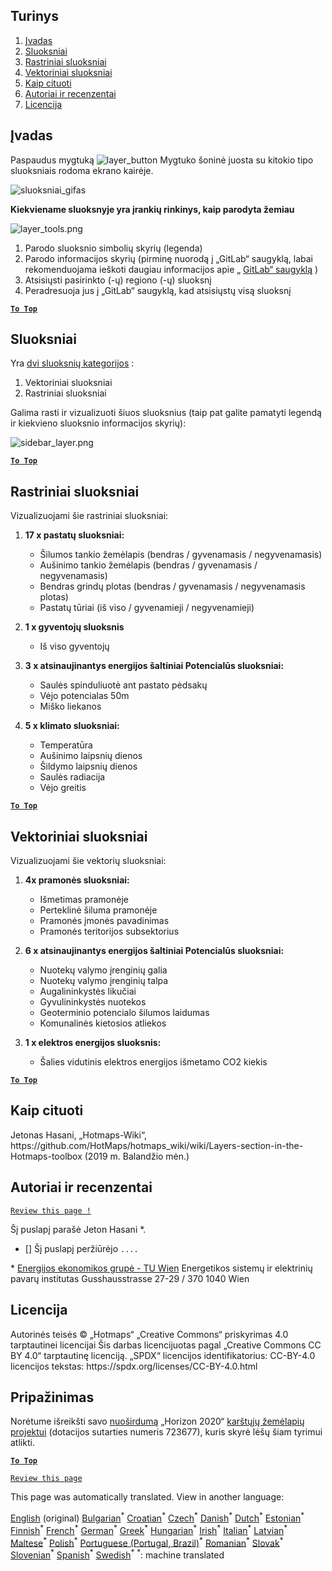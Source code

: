 <h2> Turinys </h2><ol><li> <a href="#Introduction">Įvadas</a> </li><li> <a href="#Layers">Sluoksniai</a> </li><li> <a href="#Raster-Layers">Rastriniai sluoksniai</a> </li><li> <a href="#Vector-Layers">Vektoriniai sluoksniai</a> </li><li> <a href="#How-to-cite">Kaip cituoti</a> </li><li> <a href="#Authors-and-reviewers">Autoriai ir recenzentai</a> </li><li> <a href="#License">Licencija</a> </li></ol><h2> Įvadas </h2><p> Paspaudus mygtuką <img alt="layer_button" src="https://github.com/HotMaps/hotmaps_wiki/blob/master/Images/general_tool_functionalities_and_structure/layers_button.PNG"/> Mygtuko šoninė juosta su kitokio tipo sluoksniais rodoma ekrano kairėje. </p><p><img alt="sluoksniai_gifas" src="https://github.com/HotMaps/hotmaps_wiki/blob/master/Images/general_tool_functionalities_and_structure/layers.gif"/></p><p> <strong>Kiekviename sluoksnyje yra įrankių rinkinys, kaip parodyta žemiau</strong> </p><p><img alt="layer_tools.png" src="https://github.com/HotMaps/hotmaps_wiki/blob/master/Images/general_tool_functionalities_and_structure/layers_tools.png"/></p><ol><li> Parodo sluoksnio simbolių skyrių (legenda) </li><li> Parodo informacijos skyrių (pirminę nuorodą į „GitLab“ saugyklą, labai rekomenduojama ieškoti daugiau informacijos apie „ <a href="https://gitlab.com/hotmaps">GitLab“ saugyklą</a> ) </li><li> Atsisiųsti pasirinkto (-ų) regiono (-ų) sluoksnį </li><li> Peradresuoja jus į „GitLab“ saugyklą, kad atsisiųstų visą sluoksnį </li></ol><p><ins> <code><strong><a href="#table-of-contents">To Top</a></strong></code> </ins> </p><h2> Sluoksniai </h2><p> Yra <a href="https://www.gislounge.com/geodatabases-explored-vector-and-raster-data">dvi sluoksnių kategorijos</a> : </p><ol><li> Vektoriniai sluoksniai </li><li> Rastriniai sluoksniai </li></ol><p> Galima rasti ir vizualizuoti šiuos sluoksnius (taip pat galite pamatyti legendą ir kiekvieno sluoksnio informacijos skyrių): </p><p><img alt="sidebar_layer.png" src="https://github.com/HotMaps/hotmaps_wiki/blob/master/Images/general_tool_functionalities_and_structure/all_layers.png"/></p><p><ins> <code><strong><a href="#table-of-contents">To Top</a></strong></code> </ins> </p><h2> Rastriniai sluoksniai </h2><p> Vizualizuojami šie rastriniai sluoksniai: </p><ol><li><p> <strong>17 x pastatų sluoksniai:</strong> </p><ul><li> Šilumos tankio žemėlapis (bendras / gyvenamasis / negyvenamasis) </li><li> Aušinimo tankio žemėlapis (bendras / gyvenamasis / negyvenamasis) </li><li> Bendras grindų plotas (bendras / gyvenamasis / negyvenamasis plotas) </li><li> Pastatų tūriai (iš viso / gyvenamieji / negyvenamieji) </li></ul></li><li><p> <strong>1 x gyventojų sluoksnis</strong> </p><ul><li> Iš viso gyventojų </li></ul></li><li><p> <strong>3 x atsinaujinantys energijos šaltiniai Potencialūs sluoksniai:</strong> </p><ul><li> Saulės spinduliuotė ant pastato pėdsakų </li><li> Vėjo potencialas 50m </li><li> Miško liekanos </li></ul></li><li><p> <strong>5 x klimato sluoksniai:</strong> </p><ul><li> Temperatūra </li><li> Aušinimo laipsnių dienos </li><li> Šildymo laipsnių dienos </li><li> Saulės radiacija </li><li> Vėjo greitis </li></ul></li></ol><p><ins> <code><strong><a href="#table-of-contents">To Top</a></strong></code> </ins> </p><h2> Vektoriniai sluoksniai </h2><p> Vizualizuojami šie vektorių sluoksniai: </p><ol><li><p> <strong>4x pramonės sluoksniai:</strong> </p><ul><li> Išmetimas pramonėje </li><li> Perteklinė šiluma pramonėje </li><li> Pramonės įmonės pavadinimas </li><li> Pramonės teritorijos subsektorius </li></ul></li><li><p> <strong>6 x atsinaujinantys energijos šaltiniai Potencialūs sluoksniai:</strong> </p><ul><li> Nuotekų valymo įrenginių galia </li><li> Nuotekų valymo įrenginių talpa </li><li> Augalininkystės likučiai </li><li> Gyvulininkystės nuotekos </li><li> Geoterminio potencialo šilumos laidumas </li><li> Komunalinės kietosios atliekos </li></ul></li><li><p> <strong>1 x elektros energijos sluoksnis:</strong> </p><ul><li> Šalies vidutinis elektros energijos išmetamo CO2 kiekis </li></ul></li></ol><p><ins> <code><strong><a href="#table-of-contents">To Top</a></strong></code> </ins> </p><h2> Kaip cituoti </h2><p> Jetonas Hasani, „Hotmaps-Wiki“, https://github.com/HotMaps/hotmaps_wiki/wiki/Layers-section-in-the-Hotmaps-toolbox (2019 m. Balandžio mėn.) </p><h2> Autoriai ir recenzentai </h2><p> <code><a href="https://github.com/HotMaps/hotmaps_wiki/wiki/Layer-Section/_edit">Review this page !</a></code> </p> <p> Šį puslapį parašė Jeton Hasani *. </p><ul><li> [] Šį puslapį peržiūrėjo <code>....</code> </li></ul><p> * <a href="https://eeg.tuwien.ac.at/">Energijos ekonomikos grupė - TU Wien</a> Energetikos sistemų ir elektrinių pavarų institutas Gusshausstrasse 27-29 / 370 1040 Wien </p><h2> Licencija </h2><p> Autorinės teisės © „Hotmaps“ „Creative Commons“ priskyrimas 4.0 tarptautinei licencijai Šis darbas licencijuotas pagal „Creative Commons CC BY 4.0“ tarptautinę licenciją. „SPDX“ licencijos identifikatorius: CC-BY-4.0 licencijos tekstas: https://spdx.org/licenses/CC-BY-4.0.html </p><h2> Pripažinimas </h2><p> Norėtume išreikšti savo <a href="https://www.hotmaps-project.eu">nuoširdumą</a> „Horizon 2020“ <a href="https://www.hotmaps-project.eu">karštųjų žemėlapių projektui</a> (dotacijos sutarties numeris 723677), kuris skyrė lėšų šiam tyrimui atlikti. </p><p><ins> <code><strong><a href="#table-of-contents">To Top</a></strong></code> </ins> </p><p> <code><a href="https://github.com/HotMaps/hotmaps_wiki/wiki/Layer-Section/_edit">Review this page</a></code> </p>

This page was automatically translated. View in another language:

[English](en-Layers-section-in-the-Hotmaps-toolbox) (original) [Bulgarian](bg-Layers-section-in-the-Hotmaps-toolbox)<sup>\*</sup> [Croatian](hr-Layers-section-in-the-Hotmaps-toolbox)<sup>\*</sup> [Czech](cs-Layers-section-in-the-Hotmaps-toolbox)<sup>\*</sup> [Danish](da-Layers-section-in-the-Hotmaps-toolbox)<sup>\*</sup> [Dutch](nl-Layers-section-in-the-Hotmaps-toolbox)<sup>\*</sup> [Estonian](et-Layers-section-in-the-Hotmaps-toolbox)<sup>\*</sup> [Finnish](fi-Layers-section-in-the-Hotmaps-toolbox)<sup>\*</sup> [French](fr-Layers-section-in-the-Hotmaps-toolbox)<sup>\*</sup> [German](de-Layers-section-in-the-Hotmaps-toolbox)<sup>\*</sup> [Greek](el-Layers-section-in-the-Hotmaps-toolbox)<sup>\*</sup> [Hungarian](hu-Layers-section-in-the-Hotmaps-toolbox)<sup>\*</sup> [Irish](ga-Layers-section-in-the-Hotmaps-toolbox)<sup>\*</sup> [Italian](it-Layers-section-in-the-Hotmaps-toolbox)<sup>\*</sup> [Latvian](lv-Layers-section-in-the-Hotmaps-toolbox)<sup>\*</sup>  [Maltese](mt-Layers-section-in-the-Hotmaps-toolbox)<sup>\*</sup> [Polish](pl-Layers-section-in-the-Hotmaps-toolbox)<sup>\*</sup> [Portuguese (Portugal, Brazil)](pt-Layers-section-in-the-Hotmaps-toolbox)<sup>\*</sup> [Romanian](ro-Layers-section-in-the-Hotmaps-toolbox)<sup>\*</sup> [Slovak](sk-Layers-section-in-the-Hotmaps-toolbox)<sup>\*</sup> [Slovenian](sl-Layers-section-in-the-Hotmaps-toolbox)<sup>\*</sup> [Spanish](es-Layers-section-in-the-Hotmaps-toolbox)<sup>\*</sup> [Swedish](sv-Layers-section-in-the-Hotmaps-toolbox)<sup>\*</sup>
<sup>\*</sup>: machine translated
